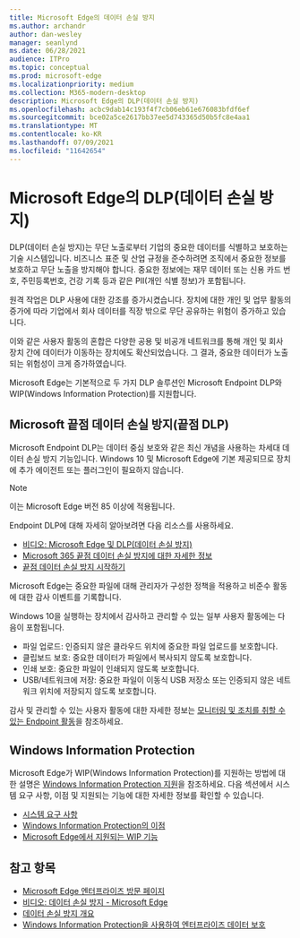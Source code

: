 ```yaml
---
title: Microsoft Edge의 데이터 손실 방지
ms.author: archandr
author: dan-wesley
manager: seanlynd
ms.date: 06/28/2021
audience: ITPro
ms.topic: conceptual
ms.prod: microsoft-edge
ms.localizationpriority: medium
ms.collection: M365-modern-desktop
description: Microsoft Edge의 DLP(데이터 손실 방지)
ms.openlocfilehash: acbc9dab14c193f4f7cb06eb61e676083bfdf6ef
ms.sourcegitcommit: bce02a5ce2617bb37ee5d743365d50b5fc8e4aa1
ms.translationtype: MT
ms.contentlocale: ko-KR
ms.lasthandoff: 07/09/2021
ms.locfileid: "11642654"
---
```

# <a name="data-loss-prevention-dlp-in-microsoft-edge"></a>Microsoft Edge의 DLP(데이터 손실 방지)

DLP(데이터 손실 방지)는 무단 노출로부터 기업의 중요한 데이터를 식별하고 보호하는 기술 시스템입니다. 비즈니스 표준 및 산업 규정을 준수하려면 조직에서 중요한 정보를 보호하고 무단 노출을 방지해야 합니다. 중요한 정보에는 재무 데이터 또는 신용 카드 번호, 주민등록번호, 건강 기록 등과 같은 PII(개인 식별 정보)가 포함됩니다.

원격 작업은 DLP 사용에 대한 강조를 증가시켰습니다. 장치에 대한 개인 및 업무 활동의 증가에 따라 기업에서 회사 데이터를 직장 밖으로 무단 공유하는 위험이 증가하고 있습니다.

이와 같은 사용자 활동의 혼합은 다양한 공용 및 비공개 네트워크를 통해 개인 및 회사 장치 간에 데이터가 이동하는 장치에도 확산되었습니다. 그 결과, 중요한 데이터가 노출되는 위험성이 크게 증가하였습니다.

Microsoft Edge는 기본적으로 두 가지 DLP 솔루션인 Microsoft Endpoint DLP와 WIP(Windows Information Protection)를 지원합니다.

## <a name="microsoft-endpoint-data-loss-prevention-endpoint-dlp"></a>Microsoft 끝점 데이터 손실 방지(끝점 DLP)

Microsoft Endpoint DLP는 데이터 중심 보호와 같은 최신 개념을 사용하는 차세대 데이터 손실 방지 기능입니다. Windows 10 및 Microsoft Edge에 기본 제공되므로 장치에 추가 에이전트 또는 플러그인이 필요하지 않습니다.

> [!NOTE]
> 이는 Microsoft Edge 버전 85 이상에 적용됩니다.

Endpoint DLP에 대해 자세히 알아보려면 다음 리소스를 사용하세요.

- [비디오: Microsoft Edge 및 DLP(데이터 손실 방지)](microsoft-edge-video-security-dlp.md)
- [Microsoft 365 끝점 데이터 손실 방지에 대한 자세한 정보](/microsoft-365/compliance/endpoint-dlp-learn-about?preserve-view=true&view=o365-worldwide)
- [끝점 데이터 손실 방지 시작하기](/microsoft-365/compliance/endpoint-dlp-getting-started?preserve-view=true&view=o365-worldwide)

Microsoft Edge는 중요한 파일에 대해 관리자가 구성한 정책을 적용하고 비준수 활동에 대한 감사 이벤트를 기록합니다.

Windows 10을 실행하는 장치에서 감사하고 관리할 수 있는 일부 사용자 활동에는 다음이 포함됩니다.

- 파일 업로드: 인증되지 않은 클라우드 위치에 중요한 파일 업로드를 보호합니다. <!-- The next 3 screenshots show a sequence where a user tries to drop a sensitive data file on to their local storage.-->
- 클립보드 보호: 중요한 데이터가 파일에서 복사되지 않도록 보호합니다.
- 인쇄 보호: 중요한 파일이 인쇄되지 않도록 보호합니다.
- USB/네트워크에 저장: 중요한 파일이 이동식 USB 저장소 또는 인증되지 않은 네트워크 위치에 저장되지 않도록 보호합니다.

감사 및 관리할 수 있는 사용자 활동에 대한 자세한 정보는 [모니터링 및 조치를 취할 수 있는 Endpoint 활동](/microsoft-365/compliance/endpoint-dlp-learn-about?preserve-view=true&view=o365-worldwide#endpoint-activities-you-can-monitor-and-take-action-on)을 참조하세요.

## <a name="windows-information-protection"></a>Windows Information Protection

Microsoft Edge가 WIP(Windows Information Protection)를 지원하는 방법에 대한 설명은 [Windows Information Protection 지원](./microsoft-edge-security-windows-information-protection.md)을 참조하세요. 다음 섹션에서 시스템 요구 사항, 이점 및 지원되는 기능에 대한 자세한 정보를 확인할 수 있습니다.

- [시스템 요구 사항](./microsoft-edge-security-windows-information-protection.md#system-requirements)
- [Windows Information Protection의 이점](./microsoft-edge-security-windows-information-protection.md#windows-information-protection-benefits)
- [Microsoft Edge에서 지원되는 WIP 기능](./microsoft-edge-security-windows-information-protection.md#wip-features-supported-in-microsoft-edge)

## <a name="see-also"></a>참고 항목

- [Microsoft Edge 엔터프라이즈 방문 페이지](https://aka.ms/EdgeEnterprise)
- [비디오: 데이터 손실 방지 - Microsoft Edge](https://www.youtube.com/watch?v=dLD04U9eTqg)
- [데이터 손실 방지 개요](/microsoft-365/compliance/data-loss-prevention-policies?preserve-view=true&view=o365-worldwide)
- [Windows Information Protection을 사용하여 엔터프라이즈 데이터 보호](/windows/security/information-protection/windows-information-protection/protect-enterprise-data-using-wip)